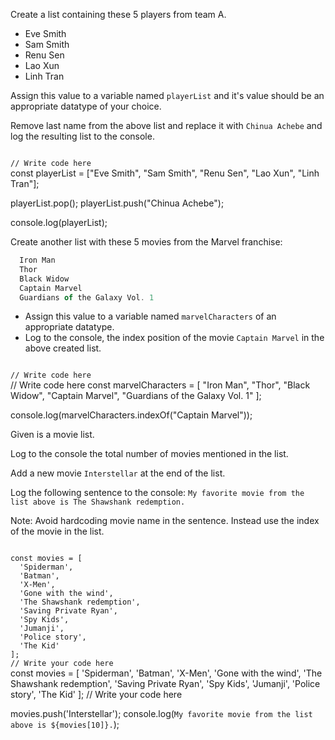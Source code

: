 Create a list containing
these 5 players from team A.
- Eve Smith
- Sam Smith
- Renu Sen
- Lao Xun
- Linh Tran

Assign this value to a variable
named `playerList` and it's value
should be an appropriate datatype
of your choice.

Remove last name from
the above list and replace it
with `Chinua Achebe`
and
log the resulting list
to the console.

<codeblock language="javascript" type="exercise" testMode="fixedInput" showSolution="false">
<code>
// Write code here
</code>
<solution>
const playerList = ["Eve Smith", "Sam Smith", "Renu Sen", "Lao Xun", "Linh Tran"];

playerList.pop();
playerList.push("Chinua Achebe");

console.log(playerList);
</solution>
</codeblock>

Create another list with
these 5 movies from the
Marvel franchise:
```js
  Iron Man
  Thor
  Black Widow
  Captain Marvel
  Guardians of the Galaxy Vol. 1
```
- Assign this value to a variable named
  `marvelCharacters` of an appropriate datatype.
- Log to the console, the index position of the
  movie `Captain Marvel` in the above created list.

<codeblock language="javascript" type="exercise" testMode="fixedInput" showSolution="false">
<code>
// Write code here
</code>
<solution>
// Write code here
const marvelCharacters = [
  "Iron Man",
  "Thor",
  "Black Widow",
  "Captain Marvel",
  "Guardians of the Galaxy Vol. 1"
];

console.log(marvelCharacters.indexOf("Captain Marvel"));
</solution>
</codeblock>

Given is a movie list.

Log to the console the
total number of movies
mentioned in the list.

Add a new movie `Interstellar`
at the end of the list.

Log the following sentence to
the console:
`My favorite movie from the list above is The Shawshank redemption.`

Note: Avoid hardcoding movie name in the sentence.
Instead use the index of the movie in the list.

<codeblock language="javascript" type="exercise" testMode="fixedInput">
<code>
const movies = [
  'Spiderman',
  'Batman',
  'X-Men',
  'Gone with the wind',
  'The Shawshank redemption',
  'Saving Private Ryan',
  'Spy Kids',
  'Jumanji',
  'Police story',
  'The Kid'
];
// Write your code here
</code>
<solution>
const movies = [
  'Spiderman',
  'Batman',
  'X-Men',
  'Gone with the wind',
  'The Shawshank redemption',
  'Saving Private Ryan',
  'Spy Kids',
  'Jumanji',
  'Police story',
  'The Kid'
];
// Write your code here

movies.push('Interstellar');
console.log(`My favorite movie from the list above is ${movies[10]}.`);
</solution>
</codeblock>
